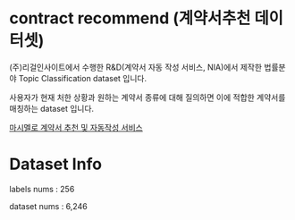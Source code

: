 # contract recommend (계약서추천 데이터셋)
(주)리걸인사이트에서 수행한 R&D(계약서 자동 작성 서비스, NIA)에서 제작한 법률분야 Topic Classification dataset 입니다.

사용자가 현재 처한 상황과 원하는 계약서 종류에 대해 질의하면 이에 적합한 계약서를 매칭하는 dataset 입니다.

[마시멜로 계약서 추천 및 자동작성 서비스](http://legalinsight.kr/)

# Dataset Info
labels nums : 256

dataset nums : 6,246
